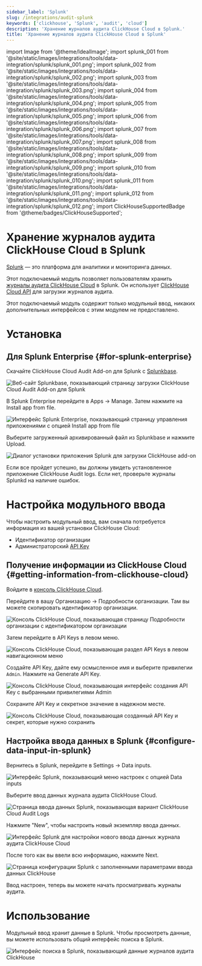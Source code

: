 ```yaml
---
sidebar_label: 'Splunk'
slug: /integrations/audit-splunk
keywords: ['clickhouse', 'Splunk', 'audit', 'cloud']
description: 'Хранение журналов аудита ClickHouse Cloud в Splunk.'
title: 'Хранение журналов аудита ClickHouse Cloud в Splunk'
---
```


import Image from '@theme/IdealImage';
import splunk_001 from '@site/static/images/integrations/tools/data-integration/splunk/splunk_001.png';
import splunk_002 from '@site/static/images/integrations/tools/data-integration/splunk/splunk_002.png';
import splunk_003 from '@site/static/images/integrations/tools/data-integration/splunk/splunk_003.png';
import splunk_004 from '@site/static/images/integrations/tools/data-integration/splunk/splunk_004.png';
import splunk_005 from '@site/static/images/integrations/tools/data-integration/splunk/splunk_005.png';
import splunk_006 from '@site/static/images/integrations/tools/data-integration/splunk/splunk_006.png';
import splunk_007 from '@site/static/images/integrations/tools/data-integration/splunk/splunk_007.png';
import splunk_008 from '@site/static/images/integrations/tools/data-integration/splunk/splunk_008.png';
import splunk_009 from '@site/static/images/integrations/tools/data-integration/splunk/splunk_009.png';
import splunk_010 from '@site/static/images/integrations/tools/data-integration/splunk/splunk_010.png';
import splunk_011 from '@site/static/images/integrations/tools/data-integration/splunk/splunk_011.png';
import splunk_012 from '@site/static/images/integrations/tools/data-integration/splunk/splunk_012.png';
import ClickHouseSupportedBadge from '@theme/badges/ClickHouseSupported';


# Хранение журналов аудита ClickHouse Cloud в Splunk

<ClickHouseSupportedBadge/>

[Splunk](https://www.splunk.com/) — это платформа для аналитики и мониторинга данных.

Этот подключаемый модуль позволяет пользователям хранить [журналы аудита ClickHouse Cloud](/cloud/security/audit-logging) в Splunk. Он использует [ClickHouse Cloud API](/cloud/manage/api/api-overview) для загрузки журналов аудита.

Этот подключаемый модуль содержит только модульный ввод, никаких дополнительных интерфейсов с этим модулем не предоставлено.


# Установка

## Для Splunk Enterprise {#for-splunk-enterprise}

Скачайте ClickHouse Cloud Audit Add-on для Splunk с [Splunkbase](https://splunkbase.splunk.com/app/7709).

<Image img={splunk_001} size="lg" alt="Веб-сайт Splunkbase, показывающий страницу загрузки ClickHouse Cloud Audit Add-on для Splunk" border />

В Splunk Enterprise перейдите в Apps -> Manage. Затем нажмите на Install app from file.

<Image img={splunk_002} size="lg" alt="Интерфейс Splunk Enterprise, показывающий страницу управления приложениями с опцией Install app from file" border />

Выберите загруженный архивированный файл из Splunkbase и нажмите Upload.

<Image img={splunk_003} size="lg" alt="Диалог установки приложения Splunk для загрузки ClickHouse add-on" border />

Если все пройдет успешно, вы должны увидеть установленное приложение ClickHouse Audit logs. Если нет, проверьте журналы Splunkd на наличие ошибок.


# Настройка модульного ввода

Чтобы настроить модульный ввод, вам сначала потребуется информация из вашей установки ClickHouse Cloud:

- Идентификатор организации
- Администраторский [API Key](/cloud/manage/openapi)

## Получение информации из ClickHouse Cloud {#getting-information-from-clickhouse-cloud}

Войдите в [консоль ClickHouse Cloud](https://console.clickhouse.cloud/).

Перейдите в вашу Организацию -> Подробности организации. Там вы можете скопировать идентификатор организации.

<Image img={splunk_004} size="lg" alt="Консоль ClickHouse Cloud, показывающая страницу Подробности организации с идентификатором организации" border />

Затем перейдите в API Keys в левом меню.

<Image img={splunk_005} size="lg" alt="Консоль ClickHouse Cloud, показывающая раздел API Keys в левом навигационном меню" border />

Создайте API Key, дайте ему осмысленное имя и выберите привилегии `Admin`. Нажмите на Generate API Key.

<Image img={splunk_006} size="lg" alt="Консоль ClickHouse Cloud, показывающая интерфейс создания API Key с выбранными привилегиями Admin" border />

Сохраните API Key и секретное значение в надежном месте.

<Image img={splunk_007} size="lg" alt="Консоль ClickHouse Cloud, показывающая созданный API Key и секрет, которые нужно сохранить" border />

## Настройка ввода данных в Splunk {#configure-data-input-in-splunk}

Вернитесь в Splunk, перейдите в Settings -> Data inputs.

<Image img={splunk_008} size="lg" alt="Интерфейс Splunk, показывающий меню настроек с опцией Data inputs" border />

Выберите ввод данных журнала аудита ClickHouse Cloud.

<Image img={splunk_009} size="lg" alt="Страница ввода данных Splunk, показывающая вариант ClickHouse Cloud Audit Logs" border />

Нажмите "New", чтобы настроить новый экземпляр ввода данных.

<Image img={splunk_010} size="lg" alt="Интерфейс Splunk для настройки нового ввода данных журнала аудита ClickHouse Cloud" border />

После того как вы ввели всю информацию, нажмите Next.

<Image img={splunk_011} size="lg" alt="Страница конфигурации Splunk с заполненными параметрами ввода данных ClickHouse" border />

Ввод настроен, теперь вы можете начать просматривать журналы аудита.


# Использование

Модульный ввод хранит данные в Splunk. Чтобы просмотреть данные, вы можете использовать общий интерфейс поиска в Splunk.

<Image img={splunk_012} size="lg" alt="Интерфейс поиска в Splunk, показывающий данные журналов аудита ClickHouse" border />
